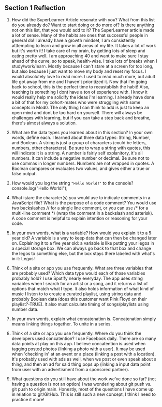 ## Section 1 Reflection

1. How did the SuperLearner Article resonate with you? What from this list do you already do? Want to start doing or do more of? Is there anything not on this list, that you would add to it?
  The SuperLearner article made a lot of sense. Many of the habits are ones that successful people in general do!  I already have a growth mindset, I am consistently atttempting to learn and grow in all areas of my life. It takes a lot of work but it's worth it! I take care of my brain, by getting lots of sleep and eating pretty well. I am approaching 40 and want to make sure I stay ahead of the curve, so to speak, health-wise. I take lots of breaks when I study/work/learn. Mostly because I can't stare at a screen for too long, but also because I just want to move my body and reset my focus. I would absolutely love to read more. I used to read much more, but adult life got away from me and I haven't prioritized it. Now that i'm going back to school, this is the perfect time to reeastablish the habit! Also, teaching is something I dont have a ton of experience with. I know it would really help me solidify the ideas i'm learning. I already have done a bit of that for my cohort-mates who were struggling with some concepts in Mod0. The only thing I can think to add is just to keep an open mind and dont be too hard on yourself. There will always be challenges with learning, but if you can take a step back and breathe, there's almost always a solution.

2. What are the data types you learned about in this section? In your own words, define each.
  I learned about three data types: String, Number, and Boolean. A string is just a group of characters (could be letters, numbers, other characters). Be sure to wrap a string with quotes, this will indicate it is a string. A number is fairly self explanitory, it's all numbers. It can include a negative number or decimal. Be sure not to use commas in longer numbers. Numbers are not wrapped in quotes. A Boolean compares or evaluates two values, and gives either a true or false output.

3. How would you log the string `"Hello World!"` to the console?
  console.log("Hello World!");

4. What is/are the character(s) you would use to indicate comments in a JavaScript file? What is the purpose of a code comment?
  You would use two backslashes // for a single line comment, or you can use /* for a multi-line comment */ (wrap the comment in a backslash and asterisk). A code comment is helpful to explain intention or reasoning for your code.

5. In your own words, what is a variable? How would you explain it to a 5 year old?
  A variable is a way to keep data that can then be changed later on. Explaining it to a five year old: a variable is like putting your legos in a special storage box. We can always go back to that box and change the legos to something else, but the box stays there labeled with what's in it: Legos!

6. Think of a site or app you use frequently. What are three variables that are probably used? Which data type would each of those variables probably hold?
  I use Spotify nearly everyday. The app uses string variables when I search for an artist or a song, and it returns a list of options that match what I type. It also holds information of what kind of music I listen to to create a curated playlist, using string data and probably Boolean data (does this customer want Pink Floyd on their playlist?-TRUE). It also must calculate timing of songs/playlists using number data.

7. In your own words, explain what concatenation is.
  Concatenation simply means linking things together. To unite in a series.

8. Think of a site or app you use frequently. Where do you think the developers used concatention?
  I use Facebook daily. There are so many data points at play on this app. I believe concatention is used when tagging posted photos (linking a photo with a user). It may be used when 'checking in' at an event or a place (linking a post with a location). It's probably used with ads as well, when we post or even speak about a thing, and then an ad for said thing pops up (linking a input data point from user with an advertisment from a sponsored partner).

9. What questions do you still have about the work we've done so far? (not having a question is not an option)
  I was wondering about git push vs. git push to origin main. Honestly, most of the questions I have come up in relation to git/GitHub. This is still such a new concept, I think I need to practice it more!
